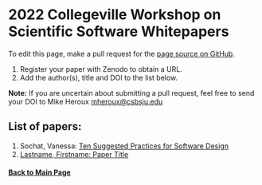 # 2022 Collegeville Workshop on Scientific Software Whitepapers

To edit this page, make a pull request for the [page source on GitHub](https://github.com/Collegeville/CW22/blob/master/WorkshopResources/WhitePapers/WhitePaperList.md).  

1. Register your paper with Zenodo to obtain a URL.
1. Add the author(s), title and DOI to the list below.

**Note:** If you are uncertain about submitting a pull request, feel free to send your DOI to Mike Heroux <mheroux@csbsju.edu>



## List of papers:

1. Sochat, Vanessa: [Ten Suggested Practices for Software Design](https://zenodo.org/record/6577797)
2. [Lastname, Firstname: Paper Title](URL-of-DOI)

#### [Back to Main Page](../../index.md)
